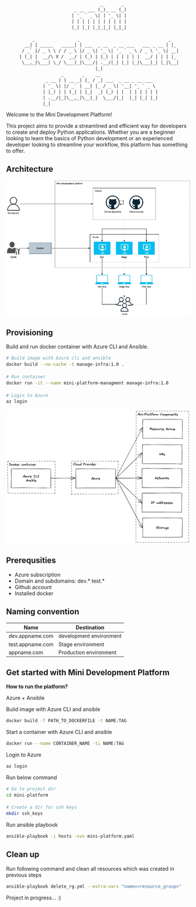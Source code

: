 
                                        _       _ 
                              _ __ ___ (_)_ __ (_)
                             | '_ ` _ \| | '_ \| |
                             | | | | | | | | | | |
                             |_| |_| |_|_|_| |_|_|
                                                  
              _                _                                  _   
           __| | _____   _____| | ___  _ __  _ __ ___   ___ _ __ | |_ 
          / _` |/ _ \ \ / / _ \ |/ _ \| '_ \| '_ ` _ \ / _ \ '_ \| __|
         | (_| |  __/\ V /  __/ | (_) | |_) | | | | | |  __/ | | | |_ 
          \__,_|\___| \_/ \___|_|\___/| .__/|_| |_| |_|\___|_| |_|\__|
                                      |_|                             
                         _       _    __                      
                   _ __ | | __ _| |_ / _| ___  _ __ _ __ ___  
                  | '_ \| |/ _` | __| |_ / _ \| '__| '_ ` _ \ 
                  | |_) | | (_| | |_|  _| (_) | |  | | | | | |
                  | .__/|_|\__,_|\__|_|  \___/|_|  |_| |_| |_|
                  |_|                                         

Welcome to the Mini Development Platform!

This project aims to provide a streamlined and efficient way for developers to create and deploy Python applications. Whether you are a beginner looking to learn the basics of Python development or an experienced developer looking to streamline your workflow, this platform has something to offer.

## Architecture
![Architecture](Img/architecture.jpg)

## Provisioning
Build and run docker container with Azure CLI and Ansible.
```sh
# Build image with Azure cli and ansible
docker build --no-cache -t manage-infra:1.0 .

# Run container
docker run -it --name mini-platform-managment manage-infra:1.0

# Login to Azure
az login
```

![Provisioning](Img/azure-iaac.png)

## Prerequsities
- Azure subscription
- Domain and subdomains: dev.* test.*
- Github account
- Installed docker

## Naming convention
| Name             |       Destination       |
|------------------|-------------------------|
| dev.appname.com  | development environment |
| test.appname.com |       Stage environment |
| appname.com      |  Production environment |

## Get started with Mini Development Platform
**How to run the platform?**

Azure + Ansible

Build image with Azure CLI and ansible
```sh
docker build -f PATH_TO_DOCKERFILE -t NAME:TAG 
```
Start a container with Azure CLI and ansible
```sh
docker run --name CONTAINER_NAME -ti NAME:TAG 
```
Login to Azure
```sh
az login
```
Run below command
```sh
# Go to project dir
cd mini-platform

# Create a dir for ssh keys
mkdir ssh_keys
```
Run ansible playbook
```sh
ansible-playbook -i hosts -vvv mini-platform.yaml
```
## Clean up
Run following command and clean all resources which was created in previous steps
```sh
ansible-playbook delete_rg.yml --extra-vars "name=<resource_group>"
```

Project in progress... :)
